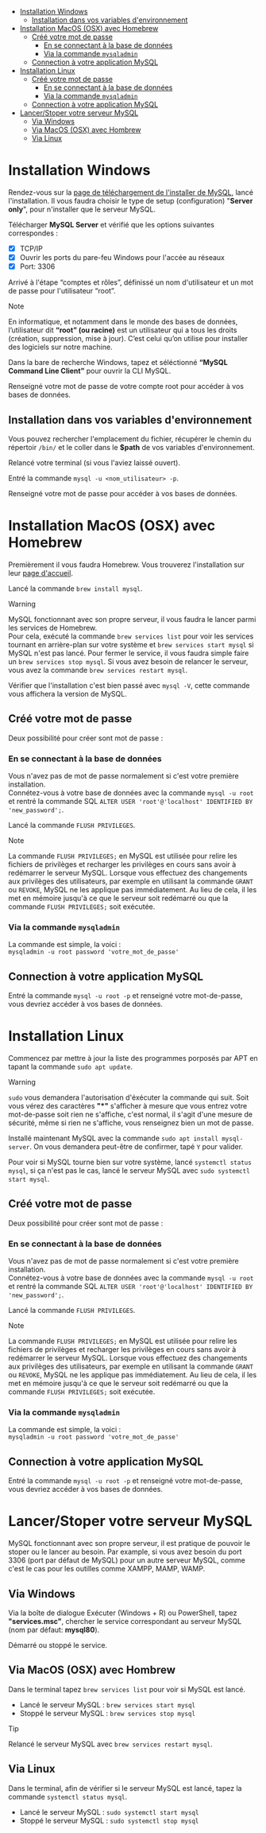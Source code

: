 - [Installation Windows](#installation-windows)
  - [Installation dans vos variables d'environnement](#installation-dans-vos-variables-denvironnement)
- [Installation MacOS (OSX) avec Homebrew](#installation-macos-osx-avec-homebrew)
  - [Créé votre mot de passe](#créé-votre-mot-de-passe)
    - [En se connectant à la base de données](#en-se-connectant-à-la-base-de-données)
    - [Via la commande `mysqladmin`](#via-la-commande-mysqladmin)
  - [Connection à votre application MySQL](#connection-à-votre-application-mysql)
- [Installation Linux](#installation-linux)
  - [Créé votre mot de passe](#créé-votre-mot-de-passe-1)
    - [En se connectant à la base de données](#en-se-connectant-à-la-base-de-données-1)
    - [Via la commande `mysqladmin`](#via-la-commande-mysqladmin-1)
  - [Connection à votre application MySQL](#connection-à-votre-application-mysql-1)
- [Lancer/Stoper votre serveur MySQL](#lancerstoper-votre-serveur-mysql)
  - [Via Windows](#via-windows)
  - [Via MacOS (OSX) avec Hombrew](#via-macos-osx-avec-hombrew)
  - [Via Linux](#via-linux)

# Installation Windows

Rendez-vous sur la [page de téléchargement de l'installer de MySQL](https://dev.mysql.com/downloads/installer/), lancé l'installation. Il vous faudra choisir le type de setup (configuration) "**Server only**", pour n'installer que le serveur MySQL.

Télécharger **MySQL Server** et vérifié que les options suivantes correspondes :

- [x] TCP/IP
- [x] Ouvrir les ports du pare-feu Windows pour l'accée au réseaux
- [x] Port: 3306

Arrivé à l'étape “comptes et rôles”, définissé un nom d'utilisateur et un mot de passe pour l'utilisateur “root”.

> [!NOTE]
> En informatique, et notamment dans le monde des bases de données, l’utilisateur dit **“root” (ou racine)** est un utilisateur qui a tous les droits (création, suppression, mise à jour). C’est celui qu’on utilise pour installer des logiciels sur notre machine.

Dans la bare de recherche Windows, tapez et séléctionné **“MySQL Command Line Client”** pour ouvrir la CLI MySQL.

Renseigné votre mot de passe de votre compte root pour accéder à vos bases de données.

## Installation dans vos variables d'environnement

Vous pouvez rechercher l'emplacement du fichier, récupérer le chemin du répertoir `/bin/` et le coller dans le **$path** de vos variables d'environnement.

Relancé votre terminal (si vous l'aviez laissé ouvert).

Entré la commande `mysql -u <nom_utilisateur> -p`.

Renseigné votre mot de passe pour accéder à vos bases de données.

# Installation MacOS (OSX) avec Homebrew 

Premièrement il vous faudra Homebrew. Vous trouverez l'installation sur leur [page d'accueil](https://brew.sh/fr/).

Lancé la commande `brew install mysql`.

> [!WARNING]
> MySQL fonctionnant avec son propre serveur, il vous faudra le lancer parmi les services de Homebrew.  
> Pour cela, exécuté la commande `brew services list` pour voir les services tournant en arrière-plan sur votre système et `brew services start mysql` si MySQL n'est pas lancé.
> Pour fermer le service, il vous faudra simple faire un `brew services stop mysql`.
> Si vous avez besoin de relancer le serveur, vous avez la commande `brew services restart mysql`.

Vérifier que l'installation c'est bien passé avec `mysql -V`, cette commande vous affichera la version de MySQL.

## Créé votre mot de passe

Deux possibilité pour créer sont mot de passe :

### En se connectant à la base de données 

Vous n'avez pas de mot de passe normalement si c'est votre première installation.  
Connétez-vous à votre base de données avec la commande `mysql -u root` et rentré la commande SQL `ALTER USER 'root'@'localhost' IDENTIFIED BY 'new_password';`.

Lancé la commande `FLUSH PRIVILEGES`.

> [!NOTE]
> La commande `FLUSH PRIVILEGES;` en MySQL est utilisée pour relire les fichiers de privilèges et recharger les privilèges en cours sans avoir à redémarrer le serveur MySQL. Lorsque vous effectuez des changements aux privilèges des utilisateurs, par exemple en utilisant la commande `GRANT` ou `REVOKE`, MySQL ne les applique pas immédiatement. Au lieu de cela, il les met en mémoire jusqu'à ce que le serveur soit redémarré ou que la commande `FLUSH PRIVILEGES;` soit exécutée.

### Via la commande `mysqladmin`

La commande est simple, la voici :  
`mysqladmin -u root password 'votre_mot_de_passe'`

## Connection à votre application MySQL

Entré la commande `mysql -u root -p` et renseigné votre mot-de-passe, vous devriez accéder à vos bases de données.

# Installation Linux

Commencez par mettre à jour la liste des programmes porposés par APT en tapant la commande `sudo apt update`.

> [!WARNING]
> `sudo` vous demandera l'autorisation d'éxécuter la commande qui suit. Soit vous vérez des caractères **"*"** s'afficher à mesure que vous entrez votre mot-de-passe soit rien ne s'affiche, c'est normal, il s'agit d'une mesure de sécurité, même si rien ne s'affiche, vous renseignez bien un mot de passe.

Installé maintenant MySQL avec la commande `sudo apt install mysql-server`. On vous demandera peut-être de confirmer, tapé `Y` pour valider.

Pour voir si MySQL tourne bien sur votre système, lancé `systemctl status mysql`, si ça n'est pas le cas, lancé le serveur MySQL avec `sudo systemctl start mysql`.

## Créé votre mot de passe

Deux possibilité pour créer sont mot de passe :

### En se connectant à la base de données 

Vous n'avez pas de mot de passe normalement si c'est votre première installation.  
Connétez-vous à votre base de données avec la commande `mysql -u root` et rentré la commande SQL `ALTER USER 'root'@'localhost' IDENTIFIED BY 'new_password';`.

Lancé la commande `FLUSH PRIVILEGES`.

> [!NOTE]
> La commande `FLUSH PRIVILEGES;` en MySQL est utilisée pour relire les fichiers de privilèges et recharger les privilèges en cours sans avoir à redémarrer le serveur MySQL. Lorsque vous effectuez des changements aux privilèges des utilisateurs, par exemple en utilisant la commande `GRANT` ou `REVOKE`, MySQL ne les applique pas immédiatement. Au lieu de cela, il les met en mémoire jusqu'à ce que le serveur soit redémarré ou que la commande `FLUSH PRIVILEGES;` soit exécutée.

### Via la commande `mysqladmin`

La commande est simple, la voici :  
`mysqladmin -u root password 'votre_mot_de_passe'`

## Connection à votre application MySQL

Entré la commande `mysql -u root -p` et renseigné votre mot-de-passe, vous devriez accéder à vos bases de données.

# Lancer/Stoper votre serveur MySQL

MySQL fonctionnant avec son propre serveur, il est pratique de pouvoir le stoper ou le lancer au besoin. Par example, si vous avez besoin du port 3306 (port par défaut de MySQL) pour un autre serveur MySQL, comme c'est le cas pour les outilles comme XAMPP, MAMP, WAMP.

## Via Windows

Via la boîte de dialogue Exécuter (Windows + R) ou PowerShell, tapez **"services.msc"**, chercher le service correspondant au serveur MySQL (nom par défaut: **mysql80**).

Démarré ou stoppé le service.

## Via MacOS (OSX) avec Hombrew

Dans le terminal tapez `brew services list` pour voir si MySQL est lancé.

- Lancé le serveur MySQL :    `brew services start mysql`
- Stoppé le serveur MySQL :   `brew services stop mysql`

> [!TIP]
> Relancé le serveur MySQL avec `brew services restart mysql`.

## Via Linux

Dans le terminal, afin de vérifier si le serveur MySQL est lancé, tapez la commande `systemctl status mysql`.

- Lancé le serveur MySQL :  `sudo systemctl start mysql`
- Stoppé le serveur MySQL : `sudo systemctl stop mysql`